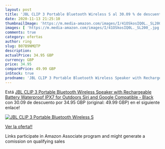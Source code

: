 ```yaml
---
layout: post
title: 'JBL CLIP 3 Portable Bluetooth Wireless S al 30.09 % de descuento'
date: 2020-11-13 21:25:10
thumbnailImage: 'https://m.media-amazon.com/images/I/41OSkosIQ0L._SL200_.jpg'
images: [ 'https://m.media-amazon.com/images/I/41OSkosIQ0L._SL200_.jpg' ]
comments: true
category: ofertas
author: ring
slug: B07B9NMQTP
description:
actualPrice: 34.95 GBP
currency: GBP
price: 34.95
comparePrice: 49.99 GBP
inStock: true
prodname: 'JBL CLIP 3 Portable Bluetooth Wireless Speaker with Rechargeable Battery  Waterproof IPX7 for Outdoors  Siri and Google Compatible - Black'
---
```


Está [JBL CLIP 3 Portable Bluetooth Wireless Speaker with Rechargeable Battery  Waterproof IPX7 for Outdoors  Siri and Google Compatible - Black](https://www.amazon.co.uk/dp/B07B9NMQTP/?tag=tolees0a-21) con 30.09 de descuento por 34.95 GBP (original: 49.99 GBP) en el siguiente enlace!

[![JBL CLIP 3 Portable Bluetooth Wireless S](https://m.media-amazon.com/images/I/41OSkosIQ0L._SL200_.jpg)](https://www.amazon.co.uk/dp/B07B9NMQTP/?tag=tolees0a-21)

[Ver la oferta!!](https://www.amazon.co.uk/dp/B07B9NMQTP/?tag=tolees0a-21)

Links participate in Amazon Associate program and might generate a comission on qualifying sales


